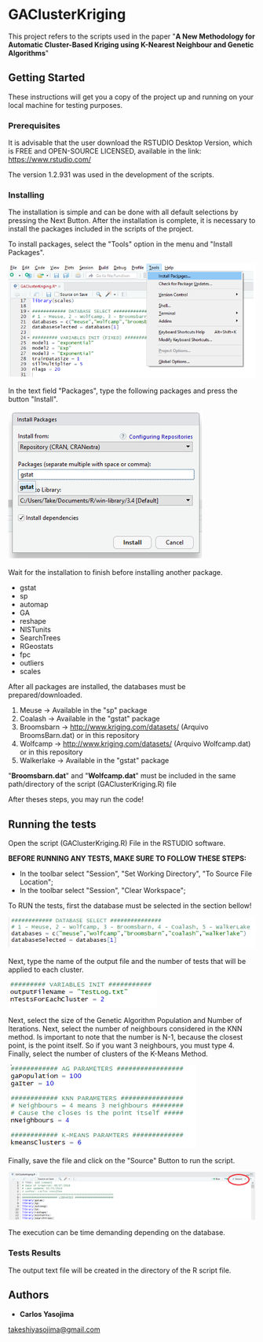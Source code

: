 # GAClusterKriging

This project refers to the scripts used in the paper
"__A New Methodology for Automatic Cluster-Based Kriging using K-Nearest Neighbour and Genetic Algorithms__"

## Getting Started

These instructions will get you a copy of the project up and running on your local machine for testing purposes.

### Prerequisites

It is advisable that the user download the RSTUDIO Desktop Version, which is FREE and OPEN-SOURCE LICENSED, available in the link:
https://www.rstudio.com/

The version 1.2.931 was used in the development of the scripts.

### Installing
The installation is simple and can be done with all default selections by pressing the Next Button.
After the installation is complete, it is necessary to install the packages included in the scripts of the project.

To install packages, select the "Tools" option in the menu and "Install Packages". 

![Alt text](/img/toolsInstallPackages.png?raw=true "Optional Title")

In the text field "Packages", type the following packages and press the button "Install". 

![Alt text](/img/toolsInstallPackages2.png?raw=true "Optional Title")

Wait for the installation to finish before installing another package.

 - gstat   
 - sp  
 - automap
 - GA
 - reshape
 - NISTunits
 - SearchTrees
 - RGeostats
 - fpc
 - outliers
 - scales

After all packages are installed, the databases must be prepared/downloaded.

1. Meuse -> Available in the "sp" package
2. Coalash -> Available in the "gstat" package
3. Broomsbarn ->  http://www.kriging.com/datasets/ (Arquivo BroomsBarn.dat) or in this repository
4. Wolfcamp -> http://www.kriging.com/datasets/ (Arquivo Wolfcamp.dat) or in this repository
5. Walkerlake -> Available in the "gstat" package

"__Broomsbarn.dat__" and "__Wolfcamp.dat__" must be included in the same path/directory of the script (GAClusterKriging.R) file

After theses steps, you may run the code!

## Running the tests

Open the script (GAClusterKriging.R) File in the RSTUDIO software.

__BEFORE RUNNING ANY TESTS, MAKE SURE TO FOLLOW THESE STEPS:__

 - In the toolbar select "Session", "Set Working Directory", "To Source File Location";
 - In the toolbar select "Session", "Clear Workspace";

To RUN the tests, first the database must be selected in the section bellow!

![Alt text](/img/code1.png?raw=true "Optional Title")

Next, type the name of the output file and the number of tests that will be applied to each cluster.

![Alt text](/img/code2.png?raw=true "Optional Title")

Next, select the size of the Genetic Algorithm Population and Number of Iterations.
Next, select the number of neighbours considered in the KNN method.
Is important to note that the number is N-1, because the closest point, is the point itself.
So if you want 3 neighbours, you must type 4.
Finally, select the number of clusters of the K-Means Method.

![Alt text](/img/code3.png?raw=true "Optional Title")

Finally, save the file and click on the "Source" Button to run the script.

![Alt text](/img/code4.png?raw=true "Optional Title")

The execution can be time demanding depending on the database.

### Tests Results

The output text file will be created in the directory of the R script file. 

## Authors

* **Carlos Yasojima**

takeshiyasojima@gmail.com
